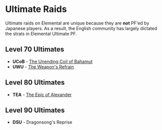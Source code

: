 # Ultimate Raids

Ultimate raids on Elemental are unique because they are **not** PF'ed by Japanese players. As a result, the English community has largely dictated the strats in Elemental Ultimate PF.

## Level 70 Ultimates
- **UCoB** - [The Unending Coil of Bahamut](ucob/README.md)
- **UWU** - [The Weapon's Refrain](uwu/README.md)

## Level 80 Ultimates
- **TEA** - [The Epic of Alexander](tea/README.md)

## Level 90 Ultimates
- **DSU** - Dragonsong's Reprise